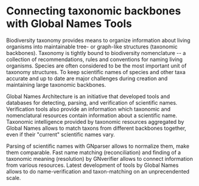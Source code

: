 # Connecting taxonomic backbones with Global Names Tools

Biodiversity taxonomy provides means to organize information about living
organisms into maintainable tree- or graph-like structures (taxonomic
backbones). Taxonomy is tightly bound to biodiversity nomenclature -- a
collection of recommendations, rules and conventions for naming living
organisms. Species are often considered to be the most important unit of
taxonomy structures. To keep scientific names of species and other taxa
accurate and up to date are major challenges during creation and maintaining
large taxonomic backbones.

Global Names Architecture is an initiative that developed tools and databases
for detecting, parsing, and verification of scientific names. Verification
tools also provide an information which taxonomic and nomenclatural resources
contain information about a scientific name. Taxonomic intelligence provided
by taxonomic resources aggregated by Global Names allows to match taxons from
different backbones together, even if their "current" scientific names vary.

Parsing of scientific names with GNparser allows to normalize them, make them
comparable. Fast name matching (reconciliation) and finding of a taxonomic
meaning (resolution) by GNverifier allows to connect information from various
resources. Latest development of tools by Global Names allows to do
name-verification and taxon-matching on an unprecendented scale.
